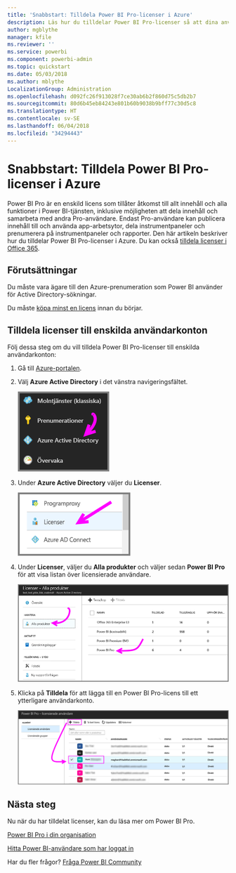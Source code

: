 ```yaml
---
title: 'Snabbstart: Tilldela Power BI Pro-licenser i Azure'
description: Läs hur du tilldelar Power BI Pro-licenser så att dina användare kan komma åt allt innehåll och funktionerna i Power BI-tjänsten.
author: mgblythe
manager: kfile
ms.reviewer: ''
ms.service: powerbi
ms.component: powerbi-admin
ms.topic: quickstart
ms.date: 05/03/2018
ms.author: mblythe
LocalizationGroup: Administration
ms.openlocfilehash: d092fc26f913028f7ce30ab6b2f860d75c5db2b7
ms.sourcegitcommit: 80d6b45eb84243e801b60b9038b9bff77c30d5c8
ms.translationtype: HT
ms.contentlocale: sv-SE
ms.lasthandoff: 06/04/2018
ms.locfileid: "34294443"
---
```

# <a name="quickstart-assign-power-bi-pro-licenses-in-azure"></a>Snabbstart: Tilldela Power BI Pro-licenser i Azure

Power BI Pro är en enskild licens som tillåter åtkomst till allt innehåll och alla funktioner i Power BI-tjänsten, inklusive möjligheten att dela innehåll och samarbeta med andra Pro-användare. Endast Pro-användare kan publicera innehåll till och använda app-arbetsytor, dela instrumentpaneler och prenumerera på instrumentpaneler och rapporter. Den här artikeln beskriver hur du tilldelar Power BI Pro-licenser i Azure. Du kan också [tilldela licenser i Office 365](service-admin-assigning-power-bi-pro-licenses.md).


## <a name="prerequisites"></a>Förutsättningar

Du måste vara ägare till den Azure-prenumeration som Power BI använder för Active Directory-sökningar.

Du måste [köpa minst en licens](service-admin-purchasing-power-bi-pro.md) innan du börjar.


## <a name="assign-licenses-to-individual-user-accounts"></a>Tilldela licenser till enskilda användarkonton

Följ dessa steg om du vill tilldela Power BI Pro-licenser till enskilda användarkonton:

1. Gå till [Azure-portalen](https://ms.portal.azure.com/#@microsoft.onmicrosoft.com/dashboard/private/39bc3cf7-31a4-43f6-954c-f2d69ca2f0). 

2. Välj **Azure Active Directory** i det vänstra navigeringsfältet.

    ![Azure Active Directory](media/service-admin-assigning-power-bi-pro-licenses-azure/service-assigning-power-bi-pro-licenses-01.png)

3. Under **Azure Active Directory** väljer du **Licenser**.

    ![Licenser](media/service-admin-assigning-power-bi-pro-licenses-azure/service-assigning-power-bi-pro-licenses-02.png)

4. Under **Licenser**, väljer du **Alla produkter** och väljer sedan **Power BI Pro** för att visa listan över licensierade användare.

    ![Licenser – Alla produkter](media/service-admin-assigning-power-bi-pro-licenses-azure/service-assigning-power-bi-pro-licenses-03.png)

5. Klicka på **Tilldela** för att lägga till en Power BI Pro-licens till ett ytterligare användarkonto.

    ![Tilldela licens](media/service-admin-assigning-power-bi-pro-licenses-azure/service-assigning-power-bi-pro-licenses-04.png)


## <a name="next-steps"></a>Nästa steg

Nu när du har tilldelat licenser, kan du läsa mer om Power BI Pro.

[Power BI Pro i din organisation](service-admin-power-bi-pro-in-your-organization.md)

[Hitta Power BI-användare som har loggat in](service-admin-access-usage.md)

Har du fler frågor? [Fråga Power BI Community](https://community.powerbi.com/)
